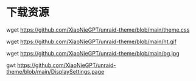 # 下载资源

wget https://github.com/XiaoNieGPT/unraid-theme/blob/main/theme.css

wget https://github.com/XiaoNieGPT/unraid-theme/blob/main/ht.gif

wget https://github.com/XiaoNieGPT/unraid-theme/blob/main/bg.jpg

gwt https://github.com/XiaoNieGPT/unraid-theme/blob/main/DisplaySettings.page
